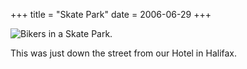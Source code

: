 +++
title = "Skate Park"
date = 2006-06-29
+++

![Bikers in a Skate Park.](/photos/SkatePark.jpg)

This was just down the street from our Hotel in Halifax.
